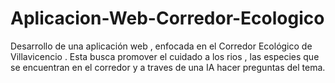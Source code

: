 # Aplicacion-Web-Corredor-Ecologico
Desarrollo de una aplicación web , enfocada en el Corredor Ecológico de Villavicencio . Esta busca promover el cuidado a los rios , las especies que se encuentran en el corredor y a traves de una IA hacer preguntas del tema.
